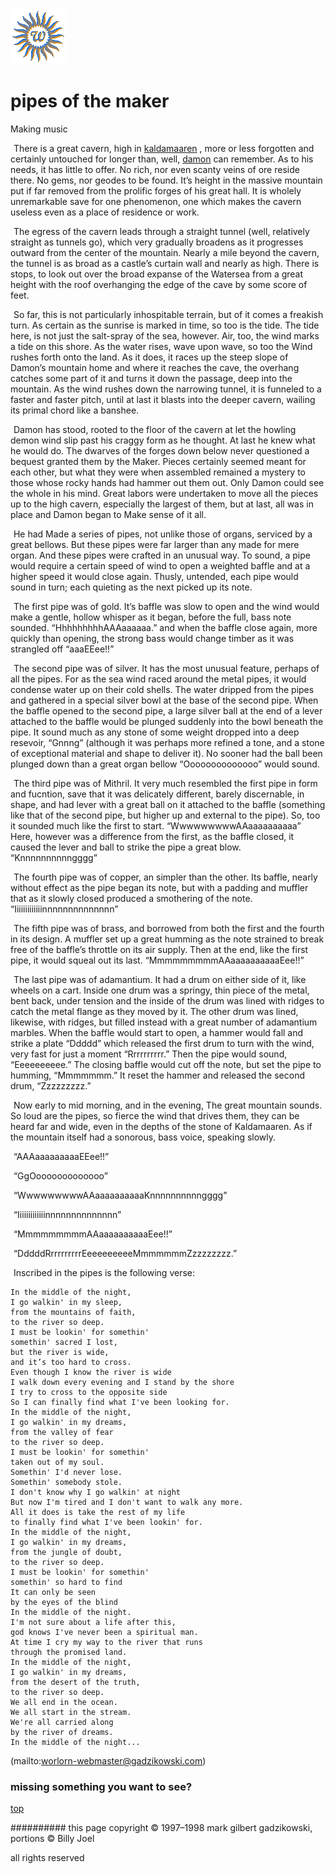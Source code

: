 ![wsun](assets/wsun.gif)

# pipes of the maker



Making music

![xparent](assets/xparent.gif)  There is a great cavern, high in  [kaldamaaren](kaldamaaren.md) , more or less forgotten and certainly untouched for longer than, well,  [damon](damon.md)  can remember. As to his needs, it has little to offer. No rich, nor even scanty veins of ore reside there. No gems, nor geodes to be found. It’s height in the massive mountain put if far removed from the prolific forges of his great hall. It is wholely unremarkable save for one phenomenon, one which makes the cavern useless even as a place of residence or work. 

  ![xparent](assets/xparent.gif)  The egress of the cavern leads through a straight tunnel (well, relatively straight as tunnels go), which very gradually broadens as it progresses outward from the center of the mountain. Nearly a mile beyond the cavern, the tunnel is as broad as a castle’s curtain wall and nearly as high. There is stops, to look out over the broad expanse of the Watersea from a great height with the roof overhanging the edge of the cave by some score of feet. 

  ![xparent](assets/xparent.gif)  So far, this is not particularly inhospitable terrain, but of it comes a freakish turn. As certain as the sunrise is marked in time, so too is the tide. The tide here, is not just the salt-spray of the sea, however. Air, too, the wind marks a tide on this shore. As the water rises, wave upon wave, so too the Wind rushes forth onto the land. As it does, it races up the steep slope of Damon’s mountain home and where it reaches the cave, the overhang catches some part of it and turns it down the passage, deep into the mountain. As the wind rushes down the narrowing tunnel, it is funneled to a faster and faster pitch, until at last it blasts into the deeper cavern, wailing its primal chord like a banshee. 

  ![xparent](assets/xparent.gif)  Damon has stood, rooted to the floor of the cavern at let the howling demon wind slip past his craggy form as he thought. At last he knew what he would do. The dwarves of the forges down below never questioned a bequest granted them by the Maker. Pieces certainly seemed meant for each other, but what they were when assembled remained a mystery to those whose rocky hands had hammer out them out. Only Damon could see the whole in his mind. Great labors were undertaken to move all the pieces up to the high cavern, especially the largest of them, but at last, all was in place and Damon began to Make sense of it all. 

  ![xparent](assets/xparent.gif)  He had Made a series of pipes, not unlike those of organs, serviced by a great bellows. But these pipes were far larger than any made for mere organ. And these pipes were crafted in an unusual way. To sound, a pipe would require a certain speed of wind to open a weighted baffle and at a higher speed it would close again. Thusly, untended, each pipe would sound in turn; each quieting as the next picked up its note. 

  ![xparent](assets/xparent.gif)  The first pipe was of gold. It’s baffle was slow to open and the wind would make a gentle, hollow whisper as it began, before the full, bass note sounded. “HhhhhhhhhAAAaaaaaa.” and when the baffle close again, more quickly than opening, the strong bass would change timber as it was strangled off “aaaEEee!!” 

  ![xparent](assets/xparent.gif)  The second pipe was of silver. It has the most unusual feature, perhaps of all the pipes. For as the sea wind raced around the metal pipes, it would condense water up on their cold shells. The water dripped from the pipes and gathered in a special silver bowl at the base of the second pipe. When the baffle opened to the second pipe, a large silver ball at the end of a lever attached to the baffle would be plunged suddenly into the bowl beneath the pipe. It sound much as any stone of some weight dropped into a deep resevoir, “Gnnng” (although it was perhaps more refined a tone, and a stone of exceptional material and shape to deliver it). No sooner had the ball been plunged down than a great organ bellow “Oooooooooooooo” would sound. 

  ![xparent](assets/xparent.gif)  The third pipe was of Mithril. It very much resembled the first pipe in form and fucntion, save that it was delicately different, barely discernable, in shape, and had lever with a great ball on it attached to the baffle (something like that of the second pipe, but higher up and external to the pipe). So, too it sounded much like the first to start. “WwwwwwwwwAAaaaaaaaaaa” Here, however was a difference from the first, as the baffle closed, it caused the lever and ball to strike the pipe a great blow. “Knnnnnnnnnngggg” 

  ![xparent](assets/xparent.gif)  The fourth pipe was of copper, an simpler than the other. Its baffle, nearly without effect as the pipe began its note, but with a padding and muffler that as it slowly closed produced a smothering of the note. “Iiiiiiiiiiiiinnnnnnnnnnnnnn” 

  ![xparent](assets/xparent.gif)  The fifth pipe was of brass, and borrowed from both the first and the fourth in its design. A muffler set up a great humming as the note strained to break free of the baffle’s throttle on its air supply. Then at the end, like the first pipe, it would squeal out its last. “MmmmmmmmmAAaaaaaaaaaaEee!!” 

  ![xparent](assets/xparent.gif)  The last pipe was of adamantium. It had a drum on either side of it, like wheels on a cart. Inside one drum was a springy, thin piece of the metal, bent back, under tension and the inside of the drum was lined with ridges to catch the metal flange as they moved by it. The other drum was lined, likewise, with ridges, but filled instead with a great number of adamantium marbles. When the baffle would start to open, a hammer would fall and strike a plate “Ddddd” which released the first drum to turn with the wind, very fast for just a moment “Rrrrrrrrrr.” Then the pipe would sound, “Eeeeeeeeee.” The closing baffle would cut off the note, but set the pipe to humming, “Mmmmmmm.” It reset the hammer and released the second drum, “Zzzzzzzzz.” 

  ![xparent](assets/xparent.gif)  Now early to mid morning, and in the evening, The great mountain sounds. So loud are the pipes, so fierce the wind that drives them, they can be heard far and wide, even in the depths of the stone of Kaldamaaren. As if the mountain itself had a sonorous, bass voice, speaking slowly. 

  ![xparent](assets/xparent.gif)  “AAAaaaaaaaaaEEee!!” 

  ![xparent](assets/xparent.gif)  “GgOooooooooooooo” 

  ![xparent](assets/xparent.gif)  “WwwwwwwwwAAaaaaaaaaaaKnnnnnnnnnngggg” 

  ![xparent](assets/xparent.gif)  “Iiiiiiiiiiiiinnnnnnnnnnnnnn” 

  ![xparent](assets/xparent.gif)  “MmmmmmmmmAAaaaaaaaaaaEee!!” 

  ![xparent](assets/xparent.gif)  “DddddRrrrrrrrrrEeeeeeeeeeMmmmmmmZzzzzzzzz.” 

 

  ![xparent](assets/xparent.gif)  Inscribed in the pipes is the following verse: 

 
```
In the middle of the night,
I go walkin' in my sleep, 
from the mountains of faith,
to the river so deep.
I must be lookin' for somethin'
somethin' sacred I lost,
but the river is wide,
and it’s too hard to cross.
Even though I know the river is wide
I walk down every evening and I stand by the shore
I try to cross to the opposite side
So I can finally find what I've been looking for.
In the middle of the night,
I go walkin' in my dreams, 
from the valley of fear
to the river so deep.
I must be lookin' for somethin'
taken out of my soul.
Somethin' I'd never lose.
Somethin' somebody stole.
I don't know why I go walkin' at night
But now I'm tired and I don't want to walk any more.
All it does is take the rest of my life
to finally find what I've been lookin' for.
In the middle of the night,
I go walkin' in my dreams, 
from the jungle of doubt,
to the river so deep.
I must be lookin' for somethin'
somethin' so hard to find
It can only be seen
by the eyes of the blind
In the middle of the night.
I'm not sure about a life after this,
god knows I've never been a spiritual man.
At time I cry my way to the river that runs
through the promised land.
In the middle of the night,
I go walkin' in my dreams, 
from the desert of the truth,
to the river so deep.
We all end in the ocean.
We all start in the stream.
We're all carried along
by the river of dreams.
In the middle of the night...

```

 

 (mailto:worlorn-webmaster@gadzikowski.com) 


### missing something you want to see?



 [top](#top) 


########## this page copyright © 1997–1998 mark gilbert gadzikowski, portions © Billy Joel

all rights reserved